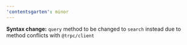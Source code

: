 ```yaml
---
'contentsgarten': minor
---
```


**Syntax change:** `query` method to be changed to `search` instead due to method conflicts with `@trpc/client`

